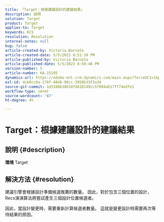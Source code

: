 ```yaml
---
title: 「Target：根據建議設計的建議結果」
description: 說明
solution: Target
product: Target
applies-to: Target
keywords: KCS
resolution: Resolution
internal-notes: null
bug: false
article-created-by: Victoria Barnato
article-created-date: 5/5/2023 8:51:39 PM
article-published-by: Victoria Barnato
article-published-date: 5/5/2023 8:58:40 PM
version-number: 5
article-number: KA-15195
dynamics-url: https://adobe-ent.crm.dynamics.com/main.aspx?forceUCI=1&pagetype=entityrecord&etn=knowledgearticle&id=0b8f5ca0-86eb-ed11-a7c6-6045bd0065f9
exl-id: dc60cc6a-278f-48d6-90cc-3958b33f3a34
source-git-commit: 1d3108b38634fd818149cc5f084a617ff74edfe1
workflow-type: tm+mt
source-wordcount: '87'
ht-degree: 4%

---
```


# Target：根據建議設計的建議結果

## 說明 {#description}

<b>環境</b>
Target


## 解決方法 {#resolution}


建議引擎會根據設計準備候選推薦的數量。 因此，對於包含三個位置的設計，Recs演演算法將嘗試產生三個設計位置候選者。

因此，當設計變更時，需要重新計算候選者數量。 這就是變更設計時需要再次等待結果的原因。
